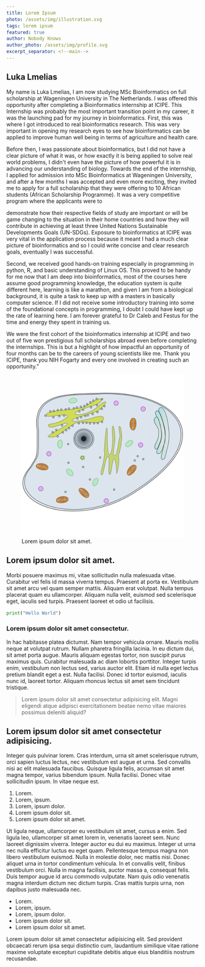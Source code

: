 ```yaml
---
title: Lorem Ipsum
photo: /assets/img/illustration.svg
tags: lorem ipsum
featured: true
author: Nobody Knows
author_photo: /assets/img/profile.svg
excerpt_separator: <!--main-->
---
```


<!--main-->

## Luka Lmelias
My name is Luka Lmelias, I am now studying MSc Bioinformatics on full scholarship at Wageningen University in The Netherlands. I was offered this opportunity after completing a Bioinformatics internship at ICIPE. This Internship was probably the most important transition point in my career, it was the launching pad for my journey in bioinformatics. First, this was where I got introduced to real bioinformatics research. This was very important in opening my research eyes to see how bioinformatics can be applied to improve human well being in terms of agriculture and health care.  

Before then, I was passionate about bioinformatics, but I did not have a clear picture of what it was, or how exactly it is being applied to solve real world problems, I didn't even have the picture of how powerful it is in advancing our understanding of biology. Towards the end of the internship, I applied for admission into MSc Bioinformatics at Wageningen University, and after a few months I was accepted and even more exciting, they invited me to apply for a full scholarship that they were offering to 10 African students (African Scholarship Programme). It was a very competitive program where the applicants were to 

demonstrate how their respective fields of study are important or will be game changing to the situation in their home countries and how they will contribute in achieving at least three United Nations Sustainable Developments Goals (UN-SDGs).  Exposure to bioinformatics at ICIPE was very vital in the application process because it meant I had a much clear picture of bioinformatics and so I could write concise and clear research goals, eventually I was successful. 

Second, we received good hands-on training especially in programming in python, R, and basic understanding of Linux OS. This proved to be handy for me now that I am deep into bioinformatics, most of the courses here assume good programming knowledge, the education system is quite different here, learning is like a marathon, and given I am from a biological background, it is quite a task to keep up with a masters in basically computer science. If I did not receive some introductory training into some of the foundational concepts in programming, I doubt I could have kept up the rate of learning here. I am forever grateful to Dr Caleb and Festus for the time and energy they spent in training us.  

We were the first cohort of the bioinformatics internship at ICIPE and two out of five won prestigious full scholarships abroad even before completing the internships. This is but a highlight of how impactful an opportunity of four months can be to the careers of young scientists like me. Thank you ICIPE, thank you NIH Fogarty and every one involved in creating such an opportunity."

<figure>
  <img src="/assets/img/illustration.svg" alt="lorem">
  <caption>Lorem ipsum dolor sit amet.</caption>
</figure>

## Lorem ipsum dolor sit amet.

Morbi posuere maximus mi, vitae sollicitudin nulla malesuada vitae. Curabitur vel felis id massa viverra tempus. Praesent at porta ex. Vestibulum sit amet arcu vel quam semper mattis. Aliquam erat volutpat. Nulla tempus placerat quam eu ullamcorper. Aliquam nulla velit, euismod sed scelerisque eget, iaculis sed turpis. Praesent laoreet et odio ut facilisis.

```python
print("Hello World")
```

### Lorem ipsum dolor sit amet consectetur.

In hac habitasse platea dictumst. Nam tempor vehicula ornare. Mauris mollis neque at volutpat rutrum. Nullam pharetra fringilla lacinia. In eu dictum dui, sit amet porta augue. Mauris aliquam egestas tortor, non suscipit purus maximus quis. Curabitur malesuada ac diam lobortis porttitor. Integer turpis enim, vestibulum non lectus sed, varius auctor elit. Etiam id nulla eget lectus pretium blandit eget a est. Nulla facilisi. Donec id tortor euismod, iaculis nunc id, laoreet tortor. Aliquam rhoncus lectus sit amet sem tincidunt tristique.

> Lorem ipsum dolor sit amet consectetur adipisicing elit. Magni eligendi atque adipisci exercitationem beatae nemo vitae maiores possimus deleniti aliquid?

## Lorem ipsum dolor sit amet consectetur adipisicing.

Integer quis pulvinar lorem. Cras interdum, urna sit amet scelerisque rutrum, orci sapien luctus lectus, nec vestibulum est augue et urna. Sed convallis nisi ac elit malesuada faucibus. Quisque ligula felis, accumsan sit amet magna tempor, varius bibendum ipsum. Nulla facilisi. Donec vitae sollicitudin ipsum. In vitae neque est.

1. Lorem.
2. Lorem, ipsum.
3. Lorem, ipsum dolor.
4. Lorem ipsum dolor sit.
5. Lorem ipsum dolor sit amet.

Ut ligula neque, ullamcorper eu vestibulum sit amet, cursus a enim. Sed ligula leo, ullamcorper sit amet lorem in, venenatis laoreet sem. Nunc laoreet dignissim viverra. Integer auctor eu dui eu maximus. Integer ut urna nec nulla efficitur luctus eu eget quam. Pellentesque tempus magna non libero vestibulum euismod. Nulla in molestie dolor, nec mattis nisi. Donec aliquet urna in tortor condimentum vehicula. In et convallis velit, finibus vestibulum orci. Nulla in magna facilisis, auctor massa a, consequat felis. Duis tempor augue id arcu commodo vulputate. Nam quis odio venenatis magna interdum dictum nec dictum turpis. Cras mattis turpis urna, non dapibus justo malesuada nec.

- Lorem.
- Lorem, ipsum.
- Lorem, ipsum dolor.
- Lorem ipsum dolor sit.
- Lorem ipsum dolor sit amet.

Lorem ipsum dolor sit amet consectetur adipisicing elit. Sed provident obcaecati rerum ipsa sequi distinctio cum, laudantium similique vitae ratione maxime voluptate excepturi cupiditate debitis atque eius blanditiis nostrum recusandae.
